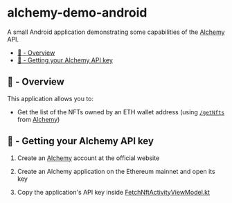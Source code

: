 <h1>alchemy-demo-android</h1>

A small Android application demonstrating some capabilities of the 
[Alchemy](https://www.alchemy.com/) API.

- [👀 - Overview](#---overview)
- [🔐 - Getting your Alchemy API key](#---getting-your-alchemy-api-key)

## 👀 - Overview

This application allows you to: 
- Get the list of the NFTs owned by an ETH wallet address (using 
[`/getNfts`](https://docs.alchemy.com/reference/getnfts) from 
[Alchemy](https://www.alchemy.com/))

## 🔐 - Getting your Alchemy API key

1. Create an [Alchemy](https://www.alchemy.com/) account at the official website

2. Create an Alchemy application on the Ethereum mainnet and open its key

3. Copy the application's API key inside [FetchNftActivityViewModel.kt](https://github.com/nfscene/android-fetch-nfts-example/blob/main/app/src/main/java/com/nfscene/fetchnftdemo/fetchnft/FetchNftActivityViewModel.kt)


